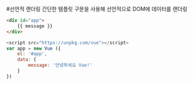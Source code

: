 #선언적 랜더링
간단한 템플릿 구문을 사용해 선언적으로 DOM에 데이터를 랜더링
```html
<div id="app">
    {{ message }}
</div>
```
```js
<script src="https://unpkg.com/vue"></script> 
var app = new Vue ({
    el: '#app',
    data: {
        message: '안녕하세요 Vue!'
    }
})
```